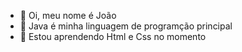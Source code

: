 - 👋 Oi, meu nome é João
- 👀 Java é minha linguagem de programção principal
- 🌱 Estou aprendendo Html e Css no momento

<!---
Juaokkkk/Juaokkkk is a ✨ special ✨ repository because its `README.md` (this file) appears on your GitHub profile.
You can click the Preview link to take a look at your changes.
--->
